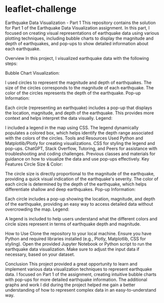 # leaflet-challenge
Earthquake Data Visualization - Part 1
This repository contains the solution for Part 1 of the Earthquake Data Visualization assignment. In this part, I focused on creating visual representations of earthquake data using various plotting techniques, including bubble charts to display the magnitude and depth of earthquakes, and pop-ups to show detailed information about each earthquake.

Overview
In this project, I visualized earthquake data with the following steps:

Bubble Chart Visualization:

I used circles to represent the magnitude and depth of earthquakes.
The size of the circles corresponds to the magnitude of each earthquake.
The color of the circles represents the depth of the earthquake.
Pop-up Information:

Each circle (representing an earthquake) includes a pop-up that displays the location, magnitude, and depth of the earthquake. This provides more context and helps interpret the data visually.
Legend:

I included a legend in the map using CSS. The legend dynamically populates a colored box, which helps identify the depth range associated with the colors of the circles.
Tools and Resources Used
Python and Matplotlib/Plotly for creating visualizations.
CSS for styling the legend and pop-ups.
ChatGPT, Stack Overflow, Tutoring, and Peers for assistance with troubleshooting and coding challenges.
Previous classes and materials for guidance on how to visualize the data and use pop-ups effectively.
Key Features
Circle Size & Color:

The circle size is directly proportional to the magnitude of the earthquake, providing a quick visual indication of the earthquake's severity.
The color of each circle is determined by the depth of the earthquake, which helps differentiate shallow and deep earthquakes.
Pop-up Information:

Each circle includes a pop-up showing the location, magnitude, and depth of the earthquake, providing an easy way to access detailed data without overcrowding the map.
Legend:

A legend is included to help users understand what the different colors and circle sizes represent in terms of earthquake depth and magnitude.

How to Use
Clone the repository to your local machine.
Ensure you have Python and required libraries installed (e.g., Plotly, Matplotlib, CSS for styling).
Open the provided Jupyter Notebook or Python script to run the earthquake data visualization.
Make sure to adjust the input data if necessary, based on your dataset.

Conclusion
This project provided a great opportunity to learn and implement various data visualization techniques to represent earthquake data. I focused on Part 1 of the assignment, creating intuitive bubble charts with pop-ups for more detailed earthquake information. The additional graphs and work I did during the project helped me gain a better understanding of how to represent complex data in an easy-to-understand way.
